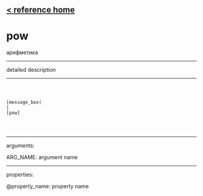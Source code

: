 [< reference home](ceammc_lib.html)
---

# pow


арифметика

---

detailed description
<br>


---


```



[message_box(                                 
|
[pow]


            
```

---
arguments:

ARG_NAME: argument name<br>

---
properties:

@property_name: property name<br>

